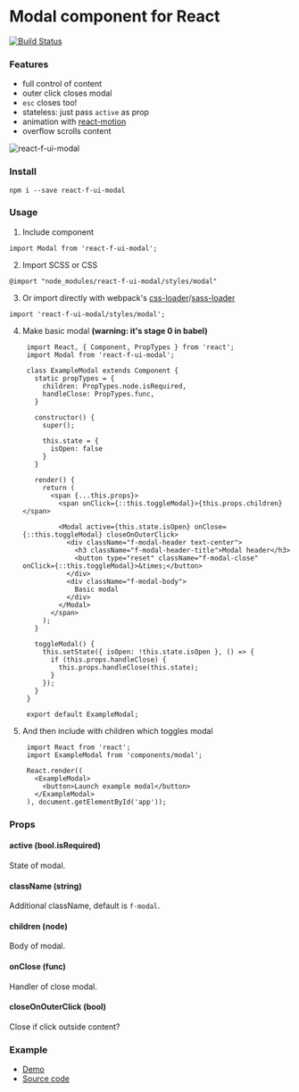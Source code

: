# Modal component for React
[![Build Status](https://travis-ci.org/fcomb/react-f-ui-modal.svg?branch=master)](https://travis-ci.org/fcomb/react-f-ui-modal)

### Features
* full control of content
* outer click closes modal
* `esc` closes too!
* stateless: just pass `active` as prop
* animation with [react-motion](https://github.com/chenglou/react-motion)
* overflow scrolls content

![react-f-ui-modal](http://i.imgur.com/kpM7TiY.png)

### Install

`npm i --save react-f-ui-modal`

### Usage
1. Include component
```
import Modal from 'react-f-ui-modal';
```
2. Import SCSS or CSS
```
@import "node_modules/react-f-ui-modal/styles/modal"
```
3. Or import directly with webpack's [css-loader](https://github.com/webpack/css-loader)/[sass-loader](https://github.com/jtangelder/sass-loader)
```
import 'react-f-ui-modal/styles/modal';
```
4. Make basic modal **(warning: it's stage 0 in babel)**

        import React, { Component, PropTypes } from 'react';
        import Modal from 'react-f-ui-modal';

        class ExampleModal extends Component {
          static propTypes = {
            children: PropTypes.node.isRequired,
            handleClose: PropTypes.func,
          }

          constructor() {
            super();

            this.state = {
              isOpen: false
            }
          }

          render() {
            return (
              <span {...this.props}>
                <span onClick={::this.toggleModal}>{this.props.children}</span>

                <Modal active={this.state.isOpen} onClose={::this.toggleModal} closeOnOuterClick>
                  <div className="f-modal-header text-center">
                    <h3 className="f-modal-header-title">Modal header</h3>
                    <button type="reset" className="f-modal-close" onClick={::this.toggleModal}>&times;</button>
                  </div>
                  <div className="f-modal-body">
                    Basic modal
                  </div>
                </Modal>
              </span>
            );
          }

          toggleModal() {
            this.setState({ isOpen: !this.state.isOpen }, () => {
              if (this.props.handleClose) {
                this.props.handleClose(this.state);
              }
            });
          }
        }

        export default ExampleModal;

5. And then include with children which toggles modal

        import React from 'react';
        import ExampleModal from 'components/modal';

        React.render((
          <ExampleModal>
            <button>Launch example modal</button>
          </ExampleModal>
        ), document.getElementById('app'));

### Props
#### active (bool.isRequired)
State of modal.

#### className (string)
Additional className, default is `f-modal`.

#### children (node)
Body of modal.

#### onClose (func)
Handler of close modal.

#### closeOnOuterClick (bool)
Close if click outside content?

### Example
* [Demo](http://fcomb.github.io/react-f-ui-modal/)
* [Source code](https://github.com/fcomb/react-f-ui-modal/tree/master/example)
